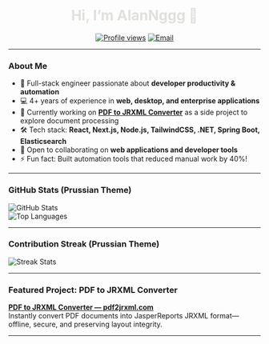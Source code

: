<!-- Banner with gradient from deep navy to muted blue -->
<!-- <p align="center">
  <img src="https://capsule-render.vercel.app/api?text=Welcome%20to%20AlanNggg's%20Profile&animation=fadeIn&color=0d1b2a,1b263b" alt="banner"/>
</p> -->

<h1 align="center" style="color:#E0E1DD;">Hi, I’m AlanNggg 👋</h1>
<p align="center">
  <a href="https://github.com/AlanNggg"><img alt="Profile views" src="https://komarev.com/ghpvc/?username=AlanNggg&color=blue&style=flat-square"></a>
  <a href="mailto:your.email@example.com"><img alt="Email" src="https://img.shields.io/badge/Email-%237AA3CC?style=flat-square&logo=gmail&logoColor=white"></a>
</p>

---

### About Me

- 🔭 Full-stack engineer passionate about **developer productivity & automation**
- 💻 4+ years of experience in **web, desktop, and enterprise applications**
- 🌱 Currently working on **[PDF to JRXML Converter](https://pdf2jrxml.com)** as a side project to explore document processing
- 🛠️ Tech stack: **React, Next.js, Node.js, TailwindCSS, .NET, Spring Boot, Elasticsearch**
- 🤝 Open to collaborating on **web applications and developer tools**
- ⚡ Fun fact: Built automation tools that reduced manual work by 40%!

---

### GitHub Stats (Prussian Theme)

![GitHub Stats](https://github-readme-stats.vercel.app/api?username=AlanNggg&show_icons=true&theme=prussian)  
![Top Languages](https://github-readme-stats.vercel.app/api/top-langs/?username=AlanNggg&layout=compact&theme=prussian)

---

### Contribution Streak (Prussian Theme)

![Streak Stats](https://github-readme-streak-stats.herokuapp.com/?user=AlanNggg&theme=prussian)

---

### Featured Project: PDF to JRXML Converter

**[PDF to JRXML Converter — pdf2jrxml.com](https://pdf2jrxml.com/)**  
Instantly convert PDF documents into JasperReports JRXML format—offline, secure, and preserving layout integrity.

<!-- ---

### Connect with Me

[![LinkedIn](https://img.shields.io/badge/LinkedIn-%231b263b?style=flat-square&logo=linkedin&logoColor=white)](https://linkedin.com/in/yourprofile)
[![Twitter](https://img.shields.io/badge/Twitter-%230d1b2a?style=flat-square&logo=twitter&logoColor=white)](https://twitter.com/yourhandle) -->

<!-- ---

### Other Projects

| Project                                        | Description                         |
| ---------------------------------------------- | ----------------------------------- |
| **[Repo1](https://github.com/AlanNggg/repo1)** | A quick note on what it does        |
| **[Repo2](https://github.com/AlanNggg/repo2)** | Another cool project I’ve worked on | -->

---

<!-- ### Visitor Count

![](https://visitor-badge.glitch.me/badge?page_id=AlanNggg.AlanNggg&color=3572A5) -->
